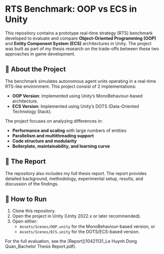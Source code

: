 # RTS Benchmark: OOP vs ECS in Unity

This repository contains a prototype real-time strategy (RTS) benchmark developed to evaluate and compare **Object-Oriented Programming (OOP)** and **Entity Component System (ECS)** architectures in Unity. The project was built as part of my thesis research on the trade-offs between these two approaches in game development.

## 📖 About the Project
The benchmark simulates autonomous agent units operating in a real-time RTS-like environment. This project consist of 2 implementations:
- **OOP Version**: Implemented using Unity’s MonoBehaviour-based architecture.
- **ECS Version**: Implemented using Unity’s DOTS (Data-Oriented Technology Stack).

The project focuses on analyzing differences in:
- **Performance and scaling** with large numbers of entities  
- **Parallelism and multithreading support**  
- **Code structure and modularity**  
- **Boilerplate, maintainability, and learning curve**

## 📄 The Report
The repository also includes my full thesis report. The report provides detailed background, methodology, experimental setup, results, and discussion of the findings.

## 🚀 How to Run
1. Clone this repository.
2. Open the project in Unity (Unity 2022.x or later recommended).
3. Open either:
   - `Assets/Scenes/OOP.unity` for the MonoBehaviour-based version, or
   - `Assets/Scenes/ECS.unity` for the DOTS/ECS-based version.

For the full evaluation, see the [Report](10421131_Le Huynh Dong Quan_Bachelor Thesis Report.pdf).
